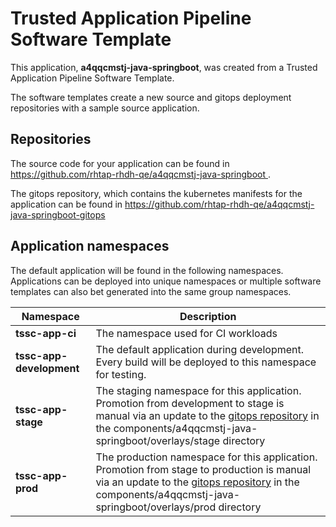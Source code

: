 # Trusted Application Pipeline Software Template

This application, **a4qqcmstj-java-springboot**, was created from a Trusted Application Pipeline Software Template.

The software templates create a new source and gitops deployment repositories with a sample source application. 

## Repositories

The source code for your application can be found in [https://github.com/rhtap-rhdh-qe/a4qqcmstj-java-springboot ](https://github.com/rhtap-rhdh-qe/a4qqcmstj-java-springboot ).
 
The gitops repository, which contains the kubernetes manifests for the application can be found in 
[https://github.com/rhtap-rhdh-qe/a4qqcmstj-java-springboot-gitops ](https://github.com/rhtap-rhdh-qe/a4qqcmstj-java-springboot-gitops ) 

## Application namespaces 

The default application will be found in the following namespaces. Applications can be deployed into unique namespaces or multiple software templates can also bet generated into the same group namespaces.  

|  Namespace   |  Description   |  
| -------- | -------- |
| **tssc-app-ci** | The namespace used for CI workloads |
| **tssc-app-development** | The default application during development. Every build will be deployed to this namespace for testing. |
| **tssc-app-stage** | The staging namespace for this application. Promotion from development to stage is manual via an update to the [gitops repository](https://github.com/rhtap-rhdh-qe/a4qqcmstj-java-springboot-gitops ) in the components/a4qqcmstj-java-springboot/overlays/stage directory |
| **tssc-app-prod** | The production namespace for this application. Promotion from stage to production is manual via an update to the [gitops repository](https://github.com/rhtap-rhdh-qe/a4qqcmstj-java-springboot-gitops ) in the components/a4qqcmstj-java-springboot/overlays/prod directory |